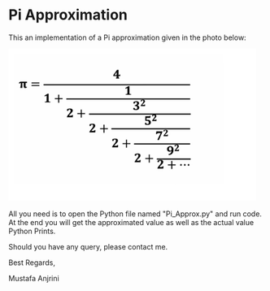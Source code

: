 # Pi Approximation

This an implementation of a Pi approximation given in the photo below:

![alt text](https://github.com/Anjrini/Pi_Approximation/blob/main/Pi.png?raw=true)

All you need is to open the Python file named "Pi_Approx.py" and run code. At the end you will get the approximated value as well as the actual value Python Prints.

Should you have any query, please contact me.

Best Regards,

Mustafa Anjrini
